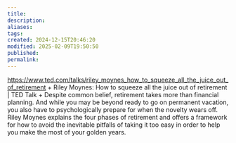 ```yaml
---
title: 
description: 
aliases: 
tags: 
created: 2024-12-15T20:46:20
modified: 2025-02-09T19:50:50
published: 
permalink: 
---
```




https://www.ted.com/talks/riley_moynes_how_to_squeeze_all_the_juice_out_of_retirement + Riley Moynes: How to squeeze all the juice out of retirement | TED Talk + Despite common belief, retirement takes more than financial planning. And while you may be beyond ready to go on permanent vacation, you also have to psychologically prepare for when the novelty wears off. Riley Moynes explains the four phases of retirement and offers a framework for how to avoid the inevitable pitfalls of taking it too easy in order to help you make the most of your golden years.
